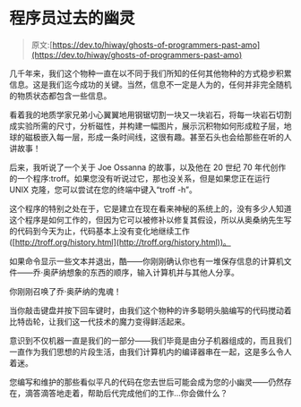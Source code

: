 # 程序员过去的幽灵

> 原文:[https://dev.to/hiway/ghosts-of-programmers-past-amo](https://dev.to/hiway/ghosts-of-programmers-past-amo)

几千年来，我们这个物种一直在以不同于我们所知的任何其他物种的方式稳步积累信息。这是我们迄今成功的关键。当然，信息不一定是人为的，任何并非完全随机的物质状态都包含一些信息。

看着我的地质学家兄弟小心翼翼地用钢锯切割一块又一块岩石，将每一块岩石切割成实验所需的尺寸，分析磁性，并构建一幅图片，展示沉积物如何形成粒子层，地球的磁极嵌入每一层，形成一条时间线，这很有趣。甚至石头也会给那些在听的人讲故事！

后来，我听说了一个关于 Joe Ossanna 的故事，以及他在 20 世纪 70 年代创作的一个程序:troff。如果您没有听说过它，那也没关系，但是如果您正在运行 UNIX 克隆，您可以尝试在您的终端中键入“troff -h”。

这个程序的特别之处在于，它是建立在现在看来神秘的系统上的，没有多少人知道这个程序是如何工作的，但因为它可以被修补以修复其假设，所以从奥桑纳先生写的代码到今天为止，代码基本上没有变化地继续工作([http://troff.org/history.html](http://troff.org/history.html))。

如果命令显示一些文本并退出，酷——你刚刚确认你也有一堆保存信息的计算机文件——乔·奥萨纳想象的东西的顺序，输入计算机并与其他人分享。

你刚刚召唤了乔·奥萨纳的鬼魂！

当你敲击键盘并按下回车键时，由我们这个物种的许多聪明头脑编写的代码搅动着比特齿轮，让我们这一代技术的魔力变得鲜活起来。

意识到不仅机器一直是我们的一部分——我们毕竟是由分子机器组成的，而且我们一直作为我们思想的片段生活，由我们计算机内的编译器串在一起，这是多么令人着迷。

您编写和维护的那些看似平凡的代码在您去世后可能会成为您的小幽灵——仍然存在，滴答滴答地走着，帮助后代完成他们的工作...你会做什么？